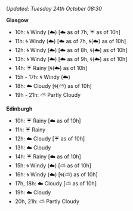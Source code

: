 *Updated: Tuesday 24th October 08:30*

**Glasgow**

* 10h: :cyclone: Windy (:cloud:) [:cloud: as of 7h, :umbrella: as of 10h]
* 11h: :cyclone: Windy (:cloud:) [:cloud: as of 7h, :cyclone:(:cloud:) as of 10h]
* 12h: :cyclone: Windy (:cloud:) [:cloud: as of 8h, :cyclone:(:cloud:) as of 10h]
* 13h: :cyclone: Windy (:cloud:) [:cloud: as of 9h, :cyclone:(:cloud:) as of 10h]
* 14h: :umbrella: Rainy [:cyclone:(:cloud:) as of 10h]
* 15h - 17h: :cyclone: Windy (:cloud:)
* 18h: :cloud: Cloudy [:cyclone:(:partly_sunny:) as of 10h]
* 19h - 21h: :partly_sunny: Partly Cloudy

**Edinburgh**

* 10h: :umbrella: Rainy [:cloud: as of 10h]
* 11h: :umbrella: Rainy
* 12h: :cloud: Cloudy [:umbrella: as of 10h]
* 13h: :cloud: Cloudy
* 14h: :umbrella: Rainy [:cloud: as of 10h]
* 15h: :cyclone: Windy (:cloud:) [:partly_sunny: as of 10h]
* 16h: :cyclone: Windy (:cloud:) [:cyclone:(:partly_sunny:) as of 10h]
* 17h, 18h: :cloud: Cloudy [:partly_sunny: as of 10h]
* 19h: :cloud: Cloudy
* 20h, 21h: :partly_sunny: Partly Cloudy
